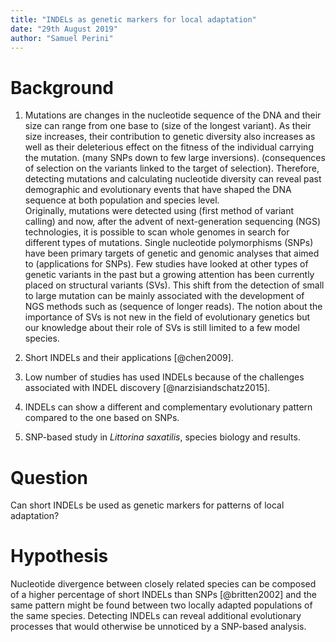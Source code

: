 ```yaml
---
title: "INDELs as genetic markers for local adaptation"
date: "29th August 2019"
author: "Samuel Perini"
---
```


# Background

1. Mutations are changes in the nucleotide sequence of the DNA and their size can range from one base to (size of the longest variant). As their size increases, their contribution to genetic diversity also increases as well as their deleterious effect on the fitness of the individual carrying the mutation. (many SNPs down to few large inversions). (consequences of selection on the variants linked to the target of selection). Therefore, detecting mutations and calculating nucleotide diversity can reveal past demographic and evolutionary events that have shaped the DNA sequence at both population and species level.  
Originally, mutations were detected using (first method of variant calling) and now, after the advent of next-generation sequencing (NGS) technologies, it is possible to scan whole genomes in search for different types of mutations. Single nucleotide polymorphisms (SNPs) have been primary targets of genetic and genomic analyses that aimed to (applications for SNPs). Few studies have looked at other types of genetic variants in the past but a growing attention has been currently placed on structural variants (SVs). This shift from the detection of small to large mutation can be mainly associated with the development of NGS methods such as (sequence of longer reads). The notion about the importance of SVs is not new in the field of evolutionary genetics but our knowledge about their role of SVs is still limited to a few model species.

2. Short INDELs and their applications [@chen2009].

3. Low number of studies has used INDELs because of the challenges associated with INDEL discovery [@narzisiandschatz2015].

4. INDELs can show a different and complementary evolutionary pattern compared to the one based on SNPs.

5. SNP-based study in _Littorina saxatilis_, species biology and results.

# Question  
Can short INDELs be used as genetic markers for patterns of local adaptation?

# Hypothesis  
Nucleotide divergence between closely related species can be composed of a higher percentage of short INDELs than SNPs [@britten2002] and the same pattern might be found between two locally adapted populations of the same species. Detecting INDELs can reveal additional evolutionary processes that would otherwise be unnoticed by a SNP-based analysis.
